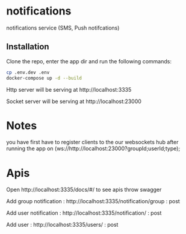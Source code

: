 # notifications
notifications service (SMS, Push notifcations) 

## Installation

Clone the repo, enter the app dir and run the following commands:

```bash
cp .env.dev .env
docker-compose up -d --build
```

Http server will be serving at http://localhost:3335

Socket server will be serving at http://localhost:23000

# Notes

you have first have to register clients to the our websockets hub after running the app
 on (ws://http://localhost:23000?groupId;userId;type);
 
# Apis

Open http://localhost:3335/docs/#/ to see apis throw swagger

Add group notification : http://localhost:3335/notification/group  : post

Add user notification : http://localhost:3335/notification/  : post

Add user : http://localhost:3335/users/  : post

